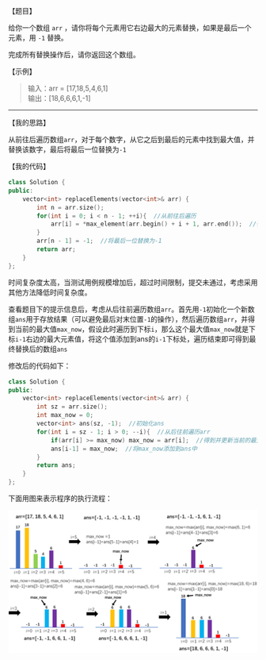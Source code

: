 【题目】

给你一个数组 `arr` ，请你将每个元素用它右边最大的元素替换，如果是最后一个元素，用 `-1` 替换。

完成所有替换操作后，请你返回这个数组。

【示例】

> 输入：arr = [17,18,5,4,6,1]  
> 输出：[18,6,6,6,1,-1]

---

【我的思路】

从前往后遍历数组`arr`，对于每个数字，从它之后到最后的元素中找到最大值，并替换该数字，最后将最后一位替换为`-1`

【我的代码】

```c++
class Solution {
public:
    vector<int> replaceElements(vector<int>& arr) {
        int n = arr.size();
        for(int i = 0; i < n - 1; ++i){  //从前往后遍历
            arr[i] = *max_element(arr.begin() + i + 1, arr.end());  //得到该数字之后的最大值，并替换
        }
        arr[n - 1] = -1;  //将最后一位替换为-1
        return arr;
    }
};
```

时间复杂度太高，当测试用例规模增加后，超过时间限制，提交未通过，考虑采用其他方法降低时间复杂度。

查看题目下的提示信息后，考虑从后往前遍历数组`arr`。首先用`-1`初始化一个新数组`ans`用于存放结果（可以避免最后对末位置`-1`的操作），然后遍历数组`arr`，并得到当前的最大值`max_now`，假设此时遍历到下标`i`，那么这个最大值`max_now`就是下标`i-1`右边的最大元素值，将这个值添加到ans的`i-1`下标处，遍历结束即可得到最终替换后的数组`ans`

修改后的代码如下：

```c++
class Solution {
public:
    vector<int> replaceElements(vector<int>& arr) {
        int sz = arr.size();
        int max_now = 0;
        vector<int> ans(sz, -1);  //初始化ans
        for(int i = sz - 1; i > 0; --i){  //从后往前遍历arr
            if(arr[i] >= max_now) max_now = arr[i];  //得到并更新当前的最大值max_now
            ans[i-1] = max_now;  //将max_now添加到ans中
        }
        return ans;
    }
};
```

下面用图来表示程序的执行流程：

![1299](https://github.com/Yorkzhang19961122/LeetCodeNotebook/blob/main/%E6%95%B0%E7%BB%84/1299.%E5%B0%86%E6%AF%8F%E4%B8%AA%E5%85%83%E7%B4%A0%E6%9B%BF%E6%8D%A2%E4%B8%BA%E5%8F%B3%E4%BE%A7%E6%9C%80%E5%A4%A7%E5%85%83%E7%B4%A0_E/1299.png)

